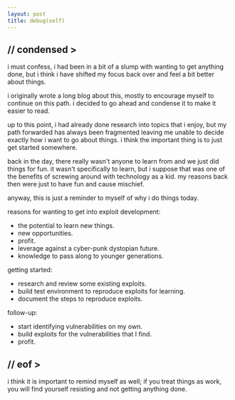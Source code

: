```yaml
---
layout: post
title: debug(self)
---
```


## // condensed >

i must confess, i had been in a bit of a slump with wanting to get anything done, but i think i have shifted my focus back over and feel a bit better about things.

i originally wrote a long blog about this, mostly to encourage myself to continue on this path. i decided to go ahead and condense it to make it easier to read.

up to this point, i had already done research into topics that i enjoy, but my path forwarded has always been fragmented leaving me unable to decide exactly how i want to go about things. i think the important thing is to just get started somewhere.

back in the day, there really wasn't anyone to learn from and we just did things for fun. it wasn't specifically to learn, but i suppose that was one of the benefits of screwing around with technology as a kid. my reasons back then were just to have fun and cause mischief.

anyway, this is just a reminder to myself of why i do things today.

reasons for wanting to get into exploit development:

- the potential to learn new things.
- new opportunities.
- profit.
- leverage against a cyber-punk dystopian future.
- knowledge to pass along to younger generations.

getting started:

- research and review some existing exploits.
- build test environment to reproduce exploits for learning.
- document the steps to reproduce exploits.

follow-up:

- start identifying vulnerabilities on my own.
- build exploits for the vulnerabilities that I find.
- profit.

## // eof >

i think it is important to remind myself as well; if you treat things as work, you will find yourself resisting and not getting anything done.